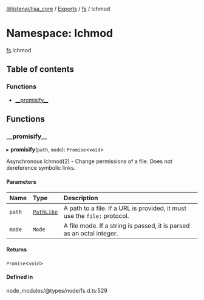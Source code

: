 [@listenai/lisa_core](../README.md) / [Exports](../modules.md) / [fs](fs.md) / lchmod

# Namespace: lchmod

[fs](fs.md).lchmod

## Table of contents

### Functions

- [\_\_promisify\_\_](fs.lchmod.md#__promisify__)

## Functions

### \_\_promisify\_\_

▸ **__promisify__**(`path`, `mode`): `Promise`<`void`\>

Asynchronous lchmod(2) - Change permissions of a file. Does not dereference symbolic links.

#### Parameters

| Name | Type | Description |
| :------ | :------ | :------ |
| `path` | [`PathLike`](fs.md#pathlike) | A path to a file. If a URL is provided, it must use the `file:` protocol. |
| `mode` | `Mode` | A file mode. If a string is passed, it is parsed as an octal integer. |

#### Returns

`Promise`<`void`\>

#### Defined in

node_modules/@types/node/fs.d.ts:529
